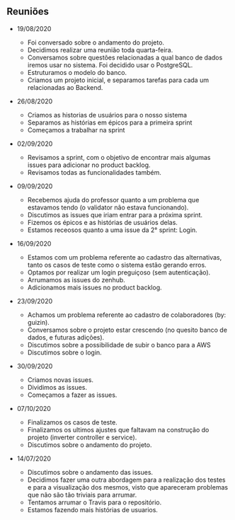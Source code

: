 ﻿
<!-- MEETINGS -->
## Reuniões

* 19/08/2020
   - Foi conversado sobre o andamento do projeto.
   - Decidimos realizar uma reunião toda quarta-feira.
   - Conversamos sobre questões relacionadas a qual banco de dados iremos usar no sistema. Foi decidido usar o PostgreSQL.
   - Estruturamos o modelo do banco.
   - Criamos um projeto inicial, e separamos tarefas para cada um relacionadas ao Backend.


* 26/08/2020
   - Criamos as historias de usuários para o nosso sistema
   - Separamos as histórias em épicos para a primeira sprint
   - Começamos a trabalhar na sprint

* 02/09/2020
   - Revisamos a sprint, com o objetivo de encontrar mais algumas issues para adicionar no product backlog.
   - Revisamos todas as funcionalidades também.
   
* 09/09/2020
   - Recebemos ajuda do professor quanto a um problema que estavamos tendo (o validator não estava funcionando).
   - Discutimos as issues que iriam entrar para a próxima sprint.
   - Fizemos os épicos e as histórias de usuários delas.
   - Estamos receosos quanto a uma issue da 2° sprint: Login.
   
* 16/09/2020
   - Estamos com um problema referente ao cadastro das alternativas, tanto os casos de teste como o sistema estão gerando erros.
   - Optamos por realizar um login preguiçoso (sem autenticação).
   - Arrumamos as issues do zenhub.
   - Adicionamos mais issues no product backlog.
   
* 23/09/2020
   - Achamos um problema referente ao cadastro de colaboradores (by: guizin).
   - Conversamos sobre o projeto estar crescendo (no quesito banco de dados, e futuras adições).
   - Discutimos sobre a possibilidade de subir o banco para a AWS
   - Discutimos sobre o login.
   
* 30/09/2020
   - Criamos novas issues.
   - Dividimos as issues.
   - Começamos a fazer as issues.

* 07/10/2020
   - Finalizamos os casos de teste.
   - Finalizamos os ultimos ajustes que faltavam na construção do projeto (inverter controller e service).
   - Discutimos sobre o andamento do projeto.

* 14/07/2020
   - Discutimos sobre o andamento das issues.
   - Decidimos fazer uma outra abordagem para a realização dos testes e para a visualização dos mesmos, visto que apareceram problemas que não são tão triviais para arrumar.
   - Tentamos arrumar o Travis para o repositório.
   - Estamos fazendo mais histórias de usuarios.

